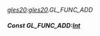 _[gles20](../../modules/gles20/gles20-module.md):[gles20](../../modules/gles20/gles20-module.md).GL\_FUNC\_ADD_
##### Const GL\_FUNC\_ADD:[Int](../../modules/wonkey/wonkey-types-int.md)
